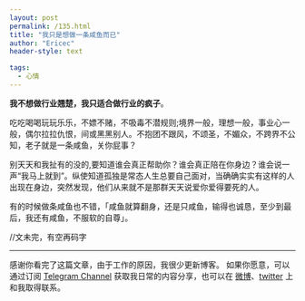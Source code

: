 ```yaml
---
layout: post
permalink: /135.html
title: "我只是想做一条咸鱼而已"
author: "Ericec"
header-style: text

tags:
  - 心情
---
```



**我不想做行业翘楚，我只适合做行业的疯子**。

吃吃喝喝玩玩乐乐，不嫖不赌，不吸毒不潜规则;境界一般，理想一般，事业心一般，偶尔拉拉仇恨，间或黑黑别人。不抱团不跟风，不颂圣，不媚众，不跨界不公知，老子就是一条咸鱼，关你屁事？

别天天和我扯有的没的,要知道谁会真正帮助你？谁会真正陪在你身边？谁会说一声“我马上就到”。纵使知道孤独是常态人生总要自己面对，当确确实实有这样的人出现在身边，突然发现，他们从来就不是那群天天说爱你爱得要死的人。

有的时候做条咸鱼也不错，「咸鱼就算翻身，还是只咸鱼，输得也诚恳，至少到最后，我还有咸鱼，不服软的自尊」。

//文未完，有空再码字

---
感谢你看完了这篇文章，由于工作的原因，我很少更新博客。
如果你愿意，可以通过订阅 [Telegram Channel](https://t.me/ericectalk) 获取我日常的内容分享，也可以在 [微博](https://weibo.com/719951113)、[twitter](https://twitter.com/ericecchou) 上和我取得联系。
